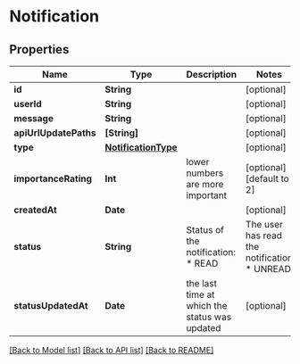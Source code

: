 # Notification

## Properties
Name | Type | Description | Notes
------------ | ------------- | ------------- | -------------
**id** | **String** |  | [optional] 
**userId** | **String** |  | [optional] 
**message** | **String** |  | [optional] 
**apiUrlUpdatePaths** | **[String]** |  | [optional] 
**type** | [**NotificationType**](NotificationType.md) |  | [optional] 
**importanceRating** | **Int** | lower numbers are more important | [optional] [default to 2]
**createdAt** | **Date** |  | [optional] 
**status** | **String** | Status of the notification:  * READ      | The user has read the notification  * UNREAD    | The user has not read the notification  * CANCELLED | The notification has been cancelled  | [optional] [default to .cancelled]
**statusUpdatedAt** | **Date** | the last time at which the status was updated | [optional] 

[[Back to Model list]](../README.md#documentation-for-models) [[Back to API list]](../README.md#documentation-for-api-endpoints) [[Back to README]](../README.md)


